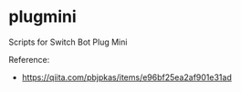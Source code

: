 # plugmini
Scripts for Switch Bot Plug Mini 

Reference:
- https://qiita.com/pbjpkas/items/e96bf25ea2af901e31ad
